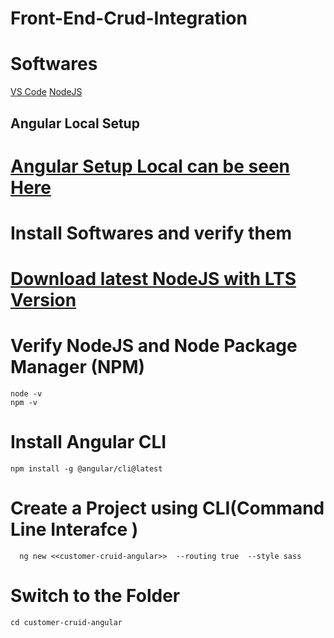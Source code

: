 # Front-End-Crud-Integration
 # Softwares
  [VS Code](https://code.visualstudio.com/download)
  [NodeJS](https://nodejs.org/en/download)

## Angular Local Setup
 # [Angular Setup Local can be seen Here](https://angular.io/guide/setup-local)  
 # Install Softwares and verify them 
   # [Download latest NodeJS with LTS Version](https://nodejs.org/en/download/)
   # Verify NodeJS and Node Package Manager (NPM)
   ``` 
   node -v  
   npm -v
   ```
   # Install Angular CLI
   ```
   npm install -g @angular/cli@latest
   ```
   # Create a Project using CLI(Command Line Interafce )
   ```
     ng new <<customer-cruid-angular>>  --routing true  --style sass
   ```
   # Switch to the Folder
   ```
   cd customer-cruid-angular
   ```